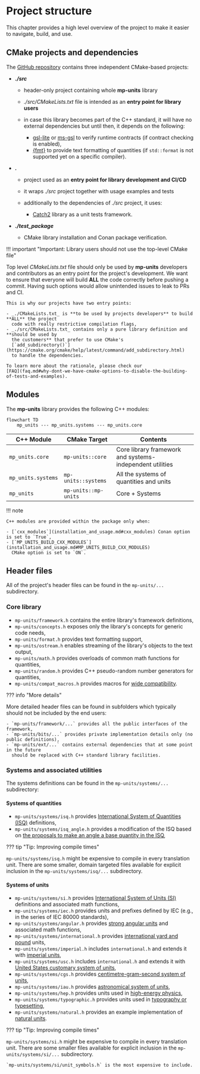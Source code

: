 # Project structure

This chapter provides a high level overview of the project to make it easier to navigate,
build, and use.


## CMake projects and dependencies

The [GitHub repository](https://github.com/mpusz/mp-units) contains three independent
CMake-based projects:

- **_./src_**

    - header-only project containing whole **mp-units** library
    - _./src/CMakeLists.txt_ file is intended as an **entry point for library users**
    - in case this library becomes part of the C++ standard, it will have no external
      dependencies but until then, it depends on the following:

        - [gsl-lite](https://github.com/gsl-lite/gsl-lite) or
          [ms-gsl](https://github.com/microsoft/GSL) to verify runtime contracts (if contract
          checking is enabled),
        - [{fmt}](https://github.com/fmtlib/fmt) to provide text formatting of quantities (if
          `std::format` is not supported yet on a specific compiler).

- **_._**

    - project used as an **entry point for library development and CI/CD**
    - it wraps _./src_ project together with usage examples and tests
    - additionally to the dependencies of _./src_ project, it uses:

        - [Catch2](https://github.com/catchorg/Catch2) library as a unit tests framework.

- **_./test_package_**

    - CMake library installation and Conan package verification.


!!! important "Important: Library users should not use the top-level CMake file"

  Top level _CMakeLists.txt_ file should only be used by **mp-units** developers and
  contributors as an entry point for the project's development. We want to ensure that
  everyone will build **ALL** the code correctly before pushing a commit. Having such options
  would allow unintended issues to leak to PRs and CI.

    This is why our projects have two entry points:

    - _./CMakeLists.txt_ is **to be used by projects developers** to build **ALL** the project
      code with really restrictive compilation flags,
    - _./src/CMakeLists.txt_ contains only a pure library definition and **should be used by
      the customers** that prefer to use CMake's
      [`add_subdirectory()`](https://cmake.org/cmake/help/latest/command/add_subdirectory.html)
      to handle the dependencies.

    To learn more about the rationale, please check our
    [FAQ](faq.md#why-dont-we-have-cmake-options-to-disable-the-building-of-tests-and-examples).

## Modules

The **mp-units** library provides the following C++ modules:

```mermaid
flowchart TD
    mp_units --- mp_units.systems --- mp_units.core
```

| C++ Module         | CMake Target         | Contents                                                 |
|--------------------|----------------------|----------------------------------------------------------|
| `mp_units.core`    | `mp-units::core`     | Core library framework and systems-independent utilities |
| `mp_units.systems` | `mp-units::systems`  | All the systems of quantities and units                  |
| `mp_units`         | `mp-units::mp-units` | Core + Systems                                           |

!!! note

    C++ modules are provided within the package only when:

    - [`cxx_modules`](installation_and_usage.md#cxx_modules) Conan option is set to `True`,
    - [`MP_UNITS_BUILD_CXX_MODULES`](installation_and_usage.md#MP_UNITS_BUILD_CXX_MODULES)
      CMake option is set to `ON`.

## Header files

All of the project's header files can be found in the `mp-units/...` subdirectory.

### Core library

- `mp-units/framework.h` contains the entire library's framework definitions,
- `mp-units/concepts.h` exposes only the library's concepts for generic code needs,
- `mp-units/format.h` provides text formatting support,
- `mp-units/ostream.h` enables streaming of the library's objects to the text output,
- `mp-units/math.h` provides overloads of common math functions for quantities,
- `mp-units/random.h` provides C++ pseudo-random number generators for quantities,
- `mp-units/compat_macros.h` provides macros for
  [wide compatibility](../users_guide/use_cases/wide_compatibility.md).

??? info "More details"

  More detailed header files can be found in subfolders which typically should not be
  included by the end users:

    - `mp-units/framework/...` provides all the public interfaces of the framework,
    - `mp-units/bits/...` provides private implementation details only (no public definitions),
    - `mp-units/ext/...` contains external dependencies that at some point in the future
      should be replaced with C++ standard library facilities.

### Systems and associated utilities

The systems definitions can be found in the `mp-units/systems/...` subdirectory:

#### Systems of quantities

- `mp-units/systems/isq.h` provides
  [International System of Quantities (ISQ)](https://en.wikipedia.org/wiki/International_System_of_Quantities)
  definitions,
- `mp-units/systems/isq_angle.h` provides a modification of the ISQ based on
  [the proposals to make an angle a base quantity in the ISQ](../users_guide/systems/strong_angular_system.md),

??? tip "Tip: Improving compile times"

  `mp-units/systems/isq.h` might be expensive to compile in every translation unit. There
  are some smaller, domain targeted files available for explicit inclusion in the
  `mp-units/systems/isq/...` subdirectory.

#### Systems of units

- `mp-units/systems/si.h` provides
  [International System of Units (SI)](https://en.wikipedia.org/wiki/International_System_of_Units)
  definitions and associated math functions,
- `mp-units/systems/iec.h` provides units and prefixes defined by IEC (e.g., in the series
  of IEC 80000 standards),
- `mp-units/systems/angular.h` provides
  [strong angular units](../users_guide/systems/strong_angular_system.md) and associated
  math functions,
- `mp-units/systems/international.h` provides
  [international yard and pound](https://en.wikipedia.org/wiki/International_yard_and_pound)
  units,
- `mp-units/systems/imperial.h` includes `international.h` and extends it with
  [imperial units](https://en.wikipedia.org/wiki/Imperial_units),
- `mp-units/systems/usc.h` includes `international.h` and extends it with
  [United States customary system of units](https://en.wikipedia.org/wiki/United_States_customary_units),
- `mp-units/systems/cgs.h` provides
  [centimetre-gram-second system of units](https://en.wikipedia.org/wiki/Centimetre%E2%80%93gram%E2%80%93second_system_of_units),
- `mp-units/systems/iau.h` provides
  [astronomical system of units](https://en.wikipedia.org/wiki/Astronomical_system_of_units),
- `mp-units/systems/hep.h` provides units used in
  [high-energy physics](https://en.wikipedia.org/wiki/Particle_physics),
- `mp-units/systems/typographic.h` provides units used in
  [typography or typesetting](https://en.wikipedia.org/wiki/Typographic_unit),
- `mp-units/systems/natural.h` provides an example implementation of
  [natural units](https://en.wikipedia.org/wiki/Natural_units).

??? tip "Tip: Improving compile times"

  `mp-units/systems/si.h` might be expensive to compile in every translation unit. There
  are some smaller files available for explicit inclusion in the
  `mp-units/systems/si/...` subdirectory.

    `mp-units/systems/si/unit_symbols.h` is the most expensive to include.

